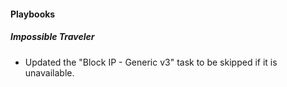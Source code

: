 
#### Playbooks

##### Impossible Traveler

- Updated the "Block IP - Generic v3" task to be skipped if it is unavailable.
